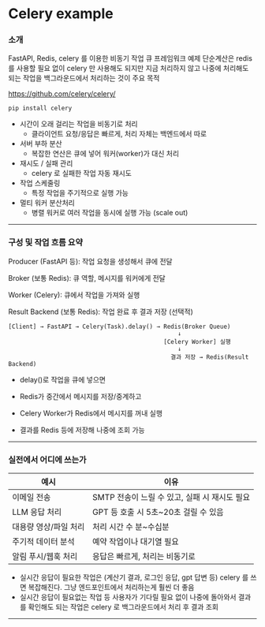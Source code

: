 # Celery example

### 소개
FastAPI, Redis, celery 를 이용한 비동기 작업 큐 프레임워크 예제
단순계산은 redis 를 사용할 필요 없이 celery 만 사용해도 되지만 지금 처리하지 않고 나중에 처리해도 되는 작업을 백그라운드에서 처리하는 것이 주요 목적

https://github.com/celery/celery/
```
pip install celery
```


- 시간이 오래 걸리는 작업을 비동기로 처리
    - 클라이언트 요청/응답은 빠르게, 처리 자체는 백엔드에서 따로
- 서버 부하 분산
    - 복잡한 연산은 큐에 넣어 워커(worker)가 대신 처리
- 재시도 / 실패 관리
    - celery 로 실패한 작업 자동 재시도
- 작업 스케줄링
    - 특정 작업을 주기적으로 실행 가능
- 멀티 워커 분산처리
    - 병렬 워커로 여러 작업을 동시에 실행 가능 (scale out)

---
### 구성 및 작업 흐름 요약

Producer (FastAPI 등): 작업 요청을 생성해서 큐에 전달

Broker (보통 Redis): 큐 역할, 메시지를 워커에게 전달

Worker (Celery): 큐에서 작업을 가져와 실행

Result Backend (보통 Redis): 작업 완료 후 결과 저장 (선택적)
```
[Client] → FastAPI → Celery(Task).delay() → Redis(Broker Queue)
                                                ↓
                                            [Celery Worker] 실행
                                                ↓
                                              결과 저장 → Redis(Result Backend)
```
- delay()로 작업을 큐에 넣으면

- Redis가 중간에서 메시지를 저장/중계하고

- Celery Worker가 Redis에서 메시지를 꺼내 실행

- 결과를 Redis 등에 저장해 나중에 조회 가능

---

### 실전에서 어디에 쓰는가
| 예시                 | 이유                                              |
|----------------------|---------------------------------------------------|
| 이메일 전송          | SMTP 전송이 느릴 수 있고, 실패 시 재시도 필요     |
| LLM 응답 처리        | GPT 등 호출 시 5초~20초 걸릴 수 있음             |
| 대용량 영상/파일 처리 | 처리 시간 수 분~수십분                            |
| 주기적 데이터 분석   | 예약 작업이나 대기열 필요                          |
| 알림 푸시/웹훅 처리  | 응답은 빠르게, 처리는 비동기로                    |

- 실시간 응답이 필요한 작업은 (계산기 결과, 로그인 응답, gpt 답변 등) celery 를 쓰면 복잡해진다. 그냥 엔드포인트에서 처리하는게 훨씬 더 좋음
- 실시간 응답이 필요없는 작업 등 사용자가 기다릴 필요 없이 나중에 돌아와서 결과를 확인해도 되는 작업은 celery 로 백그라운드에서 처리 후 결과 조회


---
